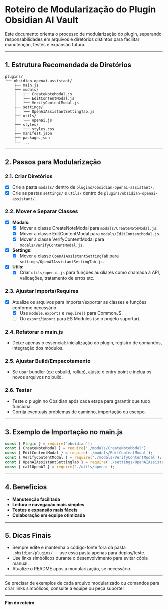 # Roteiro de Modularização do Plugin Obsidian AI Vault

Este documento orienta o processo de modularização do plugin, separando responsabilidades em arquivos e diretórios distintos para facilitar manutenção, testes e expansão futura.

---

## 1. Estrutura Recomendada de Diretórios

```
plugins/
└── obsidian-openai-assistant/
    ├── main.js
    ├── modals/
    │   ├── CreateNoteModal.js
    │   ├── EditContentModal.js
    │   └── VerifyContentModal.js
    ├── settings/
    │   └── OpenAIAssistantSettingTab.js
    ├── utils/
    │   └── openai.js
    ├── styles/
    │   └── styles.css
    ├── manifest.json
    ├── package.json
    └── ...
```

---

## 2. Passos para Modularização

### 2.1. Criar Diretórios

- [x] Crie a pasta `modals/` dentro de `plugins/obsidian-openai-assistant/`.
- [x] Crie as pastas `settings/` e `utils/` dentro de `plugins/obsidian-openai-assistant/`.

### 2.2. Mover e Separar Classes

- [x] **Modals:**  
  - [x] Mover a classe CreateNoteModal para `modals/CreateNoteModal.js`.
  - [x] Mover a classe EditContentModal para `modals/EditContentModal.js`.
  - [x] Mover a classe VerifyContentModal para `modals/VerifyContentModal.js`.
- [x] **Settings:**  
  - [x] Mover a classe `OpenAIAssistantSettingTab` para `settings/OpenAIAssistantSettingTab.js`.
- [x] **Utils:**  
  - [x] Criar `utils/openai.js` para funções auxiliares como chamada à API, validações, tratamento de erros etc.

### 2.3. Ajustar Imports/Requires

- [x] Atualize os arquivos para importar/exportar as classes e funções conforme necessário.
  - [x] Use `module.exports` e `require()` para CommonJS.
  - [ ] Ou `export`/`import` para ES Modules (se o projeto suportar).

### 2.4. Refatorar o main.js

- Deixe apenas o essencial: inicialização do plugin, registro de comandos, integração dos módulos.

### 2.5. Ajustar Build/Empacotamento

- Se usar bundler (ex: esbuild, rollup), ajuste o entry point e inclua os novos arquivos no build.

### 2.6. Testar

- Teste o plugin no Obsidian após cada etapa para garantir que tudo funciona.
- Corrija eventuais problemas de caminho, importação ou escopo.

---

## 3. Exemplo de Importação no main.js

```js
const { Plugin } = require('obsidian');
const { CreateNoteModal } = require('./modals/CreateNoteModal');
const { EditContentModal } = require('./modals/EditContentModal');
const { VerifyContentModal } = require('./modals/VerifyContentModal');
const { OpenAIAssistantSettingTab } = require('./settings/OpenAIAssistantSettingTab');
const { callOpenAI } = require('./utils/openai');
```

---

## 4. Benefícios

- **Manutenção facilitada**
- **Leitura e navegação mais simples**
- **Testes e expansão mais fáceis**
- **Colaboração em equipe otimizada**

---

## 5. Dicas Finais

- Sempre edite e mantenha o código-fonte fora da pasta `.obsidian/plugins/` — use essa pasta apenas para deploy/teste.
- Use links simbólicos durante o desenvolvimento para evitar cópia manual.
- Atualize o README após a modularização, se necessário.

---

Se precisar de exemplos de cada arquivo modularizado ou comandos para criar links simbólicos, consulte a equipe ou peça suporte!

---

**Fim do roteiro**
